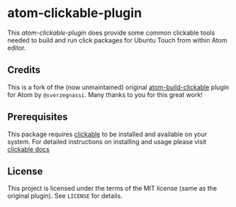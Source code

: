 # atom-clickable-plugin

This *atom-clickable-plugin* does provide some common clickable tools needed to build and run click packages for Ubuntu Touch from within Atom editor.

## Credits
This is a fork of the (now unmaintained) original [atom-build-clickable](https://github.com/sverzegnassi/atom-build-clickable) plugin for Atom by `@sverzegnassi`. Many thanks to you for this great work!

## Prerequisites

This package requires [clickable](https://github.com/bhdouglass/clickable) to be installed and available on your system. For detailed instructions on installing and usage please visit [clickable docs](https://clickable-ut.dev/latest/index.html)

## License

This project is licensed under the terms of the MIT license (same as the original plugin). See `LICENSE` for details.
